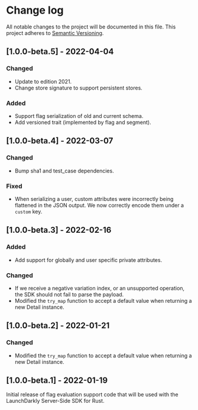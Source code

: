 # Change log

All notable changes to the project will be documented in this file. This project adheres to [Semantic Versioning](http://semver.org).

## [1.0.0-beta.5] - 2022-04-04
### Changed
- Update to edition 2021.
- Change store signature to support persistent stores.

### Added
- Support flag serialization of old and current schema.
- Add versioned trait (implemented by flag and segment).

## [1.0.0-beta.4] - 2022-03-07
### Changed
- Bump sha1 and test\_case dependencies.

### Fixed
- When serializing a user, custom attributes were incorrectly being flattened
  in the JSON output. We now correctly encode them under a `custom` key.

## [1.0.0-beta.3] - 2022-02-16
### Added
- Add support for globally and user specific private attributes.

### Changed
- If we receive a negative variation index, or an unsupported operation, the
  SDK should not fail to parse the payload.
- Modified the `try_map` function to accept a default value when returning a new Detail instance.

## [1.0.0-beta.2] - 2022-01-21
### Changed
- Modified the `try_map` function to accept a default value when returning a new Detail instance.

## [1.0.0-beta.1] - 2022-01-19
Initial release of flag evaluation support code that will be used with the LaunchDarkly Server-Side SDK for Rust.
